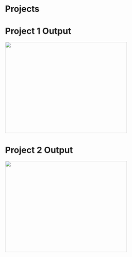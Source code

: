 # Projects
# Project 1 Output
<img src="./Project 1/output.png" width=400 height=300>

# Project 2 Output 
<img src="./Project 2/output.png" width=400 height=300>

